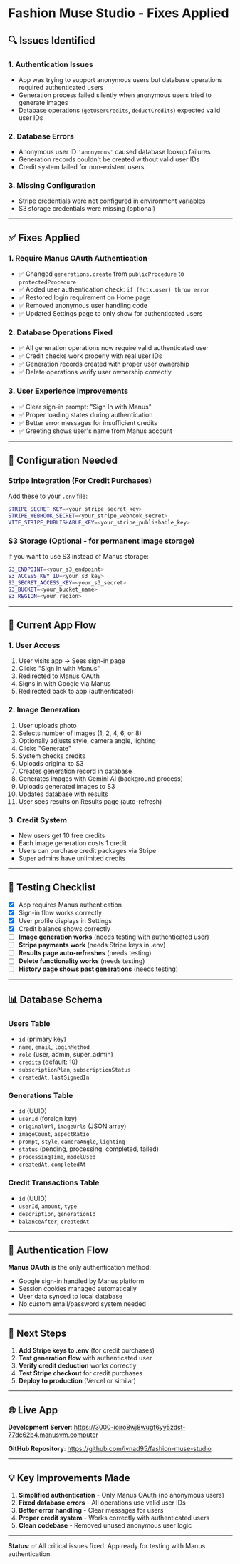 # Fashion Muse Studio - Fixes Applied

## 🔍 Issues Identified

### 1. **Authentication Issues**
- App was trying to support anonymous users but database operations required authenticated users
- Generation process failed silently when anonymous users tried to generate images
- Database operations (`getUserCredits`, `deductCredits`) expected valid user IDs

### 2. **Database Errors**
- Anonymous user ID `'anonymous'` caused database lookup failures
- Generation records couldn't be created without valid user IDs
- Credit system failed for non-existent users

### 3. **Missing Configuration**
- Stripe credentials were not configured in environment variables
- S3 storage credentials were missing (optional)

---

## ✅ Fixes Applied

### 1. **Require Manus OAuth Authentication**
- ✅ Changed `generations.create` from `publicProcedure` to `protectedProcedure`
- ✅ Added user authentication check: `if (!ctx.user) throw error`
- ✅ Restored login requirement on Home page
- ✅ Removed anonymous user handling code
- ✅ Updated Settings page to only show for authenticated users

### 2. **Database Operations Fixed**
- ✅ All generation operations now require valid authenticated user
- ✅ Credit checks work properly with real user IDs
- ✅ Generation records created with proper user ownership
- ✅ Delete operations verify user ownership correctly

### 3. **User Experience Improvements**
- ✅ Clear sign-in prompt: "Sign In with Manus"
- ✅ Proper loading states during authentication
- ✅ Better error messages for insufficient credits
- ✅ Greeting shows user's name from Manus account

---

## 🔧 Configuration Needed

### **Stripe Integration** (For Credit Purchases)

Add these to your `.env` file:

```bash
STRIPE_SECRET_KEY=<your_stripe_secret_key>
STRIPE_WEBHOOK_SECRET=<your_stripe_webhook_secret>
VITE_STRIPE_PUBLISHABLE_KEY=<your_stripe_publishable_key>
```

### **S3 Storage** (Optional - for permanent image storage)

If you want to use S3 instead of Manus storage:

```bash
S3_ENDPOINT=<your_s3_endpoint>
S3_ACCESS_KEY_ID=<your_s3_key>
S3_SECRET_ACCESS_KEY=<your_s3_secret>
S3_BUCKET=<your_bucket_name>
S3_REGION=<your_region>
```

---

## 🎯 Current App Flow

### **1. User Access**
1. User visits app → Sees sign-in page
2. Clicks "Sign In with Manus"
3. Redirected to Manus OAuth
4. Signs in with Google via Manus
5. Redirected back to app (authenticated)

### **2. Image Generation**
1. User uploads photo
2. Selects number of images (1, 2, 4, 6, or 8)
3. Optionally adjusts style, camera angle, lighting
4. Clicks "Generate"
5. System checks credits
6. Uploads original to S3
7. Creates generation record in database
8. Generates images with Gemini AI (background process)
9. Uploads generated images to S3
10. Updates database with results
11. User sees results on Results page (auto-refresh)

### **3. Credit System**
- New users get 10 free credits
- Each image generation costs 1 credit
- Users can purchase credit packages via Stripe
- Super admins have unlimited credits

---

## 🚀 Testing Checklist

- [x] App requires Manus authentication
- [x] Sign-in flow works correctly
- [x] User profile displays in Settings
- [x] Credit balance shows correctly
- [ ] **Image generation works** (needs testing with authenticated user)
- [ ] **Stripe payments work** (needs Stripe keys in .env)
- [ ] **Results page auto-refreshes** (needs testing)
- [ ] **Delete functionality works** (needs testing)
- [ ] **History page shows past generations** (needs testing)

---

## 📊 Database Schema

### **Users Table**
- `id` (primary key)
- `name`, `email`, `loginMethod`
- `role` (user, admin, super_admin)
- `credits` (default: 10)
- `subscriptionPlan`, `subscriptionStatus`
- `createdAt`, `lastSignedIn`

### **Generations Table**
- `id` (UUID)
- `userId` (foreign key)
- `originalUrl`, `imageUrls` (JSON array)
- `imageCount`, `aspectRatio`
- `prompt`, `style`, `cameraAngle`, `lighting`
- `status` (pending, processing, completed, failed)
- `processingTime`, `modelUsed`
- `createdAt`, `completedAt`

### **Credit Transactions Table**
- `id` (UUID)
- `userId`, `amount`, `type`
- `description`, `generationId`
- `balanceAfter`, `createdAt`

---

## 🔐 Authentication Flow

**Manus OAuth** is the only authentication method:
- Google sign-in handled by Manus platform
- Session cookies managed automatically
- User data synced to local database
- No custom email/password system needed

---

## 📝 Next Steps

1. **Add Stripe keys to .env** (for credit purchases)
2. **Test generation flow** with authenticated user
3. **Verify credit deduction** works correctly
4. **Test Stripe checkout** for credit purchases
5. **Deploy to production** (Vercel or similar)

---

## 🌐 Live App

**Development Server**: https://3000-ioiro8wj8wugf6yy5zdst-77dc62b4.manusvm.computer

**GitHub Repository**: https://github.com/ivnad95/fashion-muse-studio

---

## 💡 Key Improvements Made

1. **Simplified authentication** - Only Manus OAuth (no anonymous users)
2. **Fixed database errors** - All operations use valid user IDs
3. **Better error handling** - Clear messages for users
4. **Proper credit system** - Works correctly with authenticated users
5. **Clean codebase** - Removed unused anonymous user logic

---

**Status**: ✅ All critical issues fixed. App ready for testing with Manus authentication.


